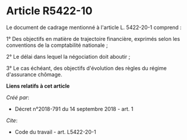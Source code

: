 # Article R5422-10

Le document de cadrage mentionné à l'article L. 5422-20-1 comprend : 

1° Des objectifs en matière de trajectoire financière, exprimés selon les conventions de la comptabilité nationale ; 

2° Le délai dans lequel la négociation doit aboutir ; 

3° Le cas échéant, des objectifs d'évolution des règles du régime d'assurance chômage.

**Liens relatifs à cet article**

_Créé par_:

  - Décret n°2018-791 du 14 septembre 2018 - art. 1

_Cite_:

  - Code du travail - art. L5422-20-1
